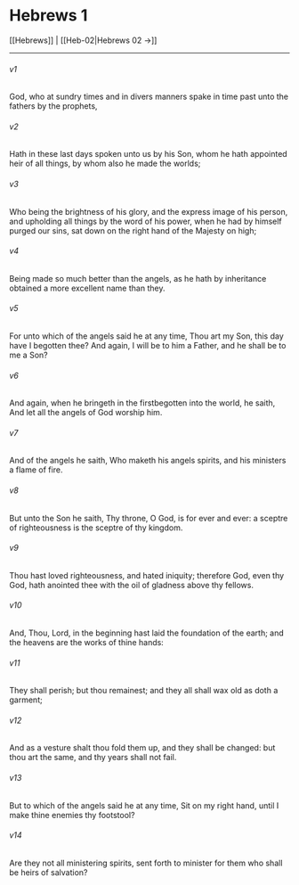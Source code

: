 # Hebrews 1

[[Hebrews]] | [[Heb-02|Hebrews 02 →]]
***

###### v1
God, who at sundry times and in divers manners spake in time past unto the fathers by the prophets,
###### v2
Hath in these last days spoken unto us by his Son, whom he hath appointed heir of all things, by whom also he made the worlds;
###### v3
Who being the brightness of his glory, and the express image of his person, and upholding all things by the word of his power, when he had by himself purged our sins, sat down on the right hand of the Majesty on high;
###### v4
Being made so much better than the angels, as he hath by inheritance obtained a more excellent name than they.
###### v5
For unto which of the angels said he at any time, Thou art my Son, this day have I begotten thee? And again, I will be to him a Father, and he shall be to me a Son?
###### v6
And again, when he bringeth in the firstbegotten into the world, he saith, And let all the angels of God worship him.
###### v7
And of the angels he saith, Who maketh his angels spirits, and his ministers a flame of fire.
###### v8
But unto the Son he saith, Thy throne, O God, is for ever and ever: a sceptre of righteousness is the sceptre of thy kingdom.
###### v9
Thou hast loved righteousness, and hated iniquity; therefore God, even thy God, hath anointed thee with the oil of gladness above thy fellows.
###### v10
And, Thou, Lord, in the beginning hast laid the foundation of the earth; and the heavens are the works of thine hands:
###### v11
They shall perish; but thou remainest; and they all shall wax old as doth a garment;
###### v12
And as a vesture shalt thou fold them up, and they shall be changed: but thou art the same, and thy years shall not fail.
###### v13
But to which of the angels said he at any time, Sit on my right hand, until I make thine enemies thy footstool?
###### v14
Are they not all ministering spirits, sent forth to minister for them who shall be heirs of salvation? 
